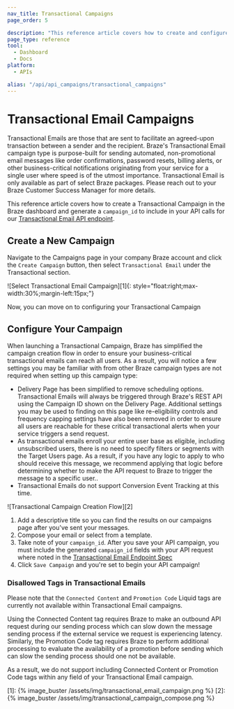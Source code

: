 ```yaml
---
nav_title: Transactional Campaigns
page_order: 5

description: "This reference article covers how to create and configure a new Braze Transactional Email Campaign."
page_type: reference
tool:
  - Dashboard
  - Docs
platform:
  - APIs

alias: "/api/api_campaigns/transactional_campaigns"
---
```


# Transactional Email Campaigns

Transactional Emails are those that are sent to facilitate an agreed-upon transaction between a sender and the recipient. Braze's Transactional Email campaign type is purpose-built for sending automated, non-promotional email messages like order confirmations, password resets, billing alerts, or other business-critical notifications originating from your service for a single user where speed is of the utmost importance. Transactional Email is only available as part of select Braze packages. Please reach out to your Braze Customer Success Manager for more details. 

This reference article covers how to create a Transactional Campaign in the Braze dashboard and generate a `campaign_id` to include in your API calls for our [Transactional Email API endpoint]({{site.baseurl}}/api/endpoints/messaging/send_messages/post_send_transactional_message).


## Create a New Campaign
Navigate to the Campaigns page in your company Braze account and click the `Create Campaign` button, then select `Transactional Email` under the Transactional section.

![Select Transactional Email Campaign][1]{: style="float:right;max-width:30%;margin-left:15px;"}

Now, you can move on to configuring your Transactional Campaign

## Configure Your Campaign

When launching a Transactional Campaign, Braze has simplified the campaign creation flow in order to ensure your business-critical transactional emails can reach all users. As a result, you will notice a few settings you may be familiar with from other Braze campaign types are not required when setting up this campaign type:

- Delivery Page has been simplified to remove scheduling options. Transactional Emails will always be triggered through Braze's REST API using the Campaign ID shown on the Delivery Page. Additional settings you may be used to finding on this page like re-eligibility controls and frequency capping settings have also been removed in order to ensure all users are reachable for these critical transactional alerts when your service triggers a send request.  
- As transactional emails enroll your entire user base as eligible, including unsubscribed users, there is no need to specify filters or segments with the Target Users page. As a result, if you have any logic to apply to who should receive this message, we recommend applying that logic before determining whether to make the API request to Braze to trigger the message to a specific user.. 
- Transactional Emails do not support Conversion Event Tracking at this time.

![Transactional Campaign Creation Flow][2]

1. Add a descriptive title so you can find the results on our campaigns page after you've sent your messages.
2. Compose your email or select from a template. 
3. Take note of your `campaign_id`. After you save your API campaign, you must include the generated `campaign_id` fields with your API request where noted in the [Transactional Email Endpoint Spec]({{site.baseurl}}/api/endpoints/messaging/send_messages/post_send_transactional_message)
4. Click `Save Campaign` and you're set to begin your API campaign!

### Disallowed Tags in Transactional Emails 

Please note that the `Connected Content` and `Promotion Code` Liquid tags are currently not available within Transactional Email campaigns. 

Using the Connected Content tag requires Braze to make an outbound API request during our sending process which can slow down the message sending process if the external service we request is experiencing latency.  Similarly, the Promotion Code tag requires Braze to perform additional processing to evaluate the availability of a promotion before sending which can slow the sending process should one not be available.

As a result, we do not support including Connected Content or Promotion Code tags within any field of your Transactional Email campaign.


[1]: {% image_buster /assets/img/transactional_email_campaign.png %} 
[2]: {% image_buster /assets/img/transactional_campaign_compose.png %}
